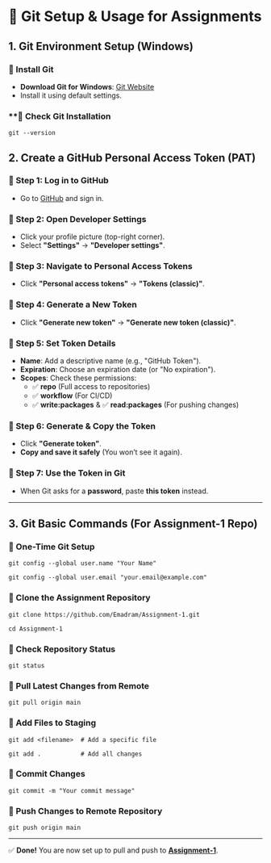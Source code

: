 # 🚀 Git Setup & Usage for Assignments

## **1. Git Environment Setup (Windows)**  

### **🔹 Install Git**  
- **Download Git for Windows**: [Git Website](https://git-scm.com/downloads)  
- Install it using default settings.

### **🔹 Check Git Installation

```
git --version
```

## **2. Create a GitHub Personal Access Token (PAT)**  

### **🔹 Step 1: Log in to GitHub**  
- Go to [GitHub](https://github.com/) and sign in.

### **🔹 Step 2: Open Developer Settings**  
- Click your profile picture (top-right corner).  
- Select **"Settings"** → **"Developer settings"**.  

### **🔹 Step 3: Navigate to Personal Access Tokens**  
- Click **"Personal access tokens"** → **"Tokens (classic)"**.  

### **🔹 Step 4: Generate a New Token**  
- Click **"Generate new token"** → **"Generate new token (classic)"**.  

### **🔹 Step 5: Set Token Details**  
- **Name**: Add a descriptive name (e.g., "GitHub Token").  
- **Expiration**: Choose an expiration date (or "No expiration").  
- **Scopes**: Check these permissions:
  - ✅ **repo** (Full access to repositories)
  - ✅ **workflow** (For CI/CD)
  - ✅ **write:packages** & ✅ **read:packages** (For pushing changes)

### **🔹 Step 6: Generate & Copy the Token**  
- Click **"Generate token"**.  
- **Copy and save it safely** (You won’t see it again).  

### **🔹 Step 7: Use the Token in Git**  
- When Git asks for a **password**, paste **this token** instead.

---

## **3. Git Basic Commands (For Assignment-1 Repo)**  

### **🔹 One-Time Git Setup**  
```
git config --global user.name "Your Name"
```
```
git config --global user.email "your.email@example.com"
```

### **🔹 Clone the Assignment Repository**  
```
git clone https://github.com/Emadram/Assignment-1.git
```
```
cd Assignment-1
```

### **🔹 Check Repository Status**  
```
git status
```

### **🔹 Pull Latest Changes from Remote**  
```
git pull origin main
```

### **🔹 Add Files to Staging**  
```
git add <filename>  # Add a specific file
```
```
git add .           # Add all changes
```

### **🔹 Commit Changes**  
```
git commit -m "Your commit message"
```

### **🔹 Push Changes to Remote Repository**  
```
git push origin main
```

---

✅ **Done!** You are now set up to pull and push to **[Assignment-1](https://github.com/Emadram/Assignment-1)**.  
